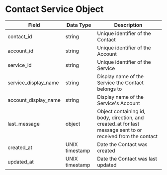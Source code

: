 # Contact Service Object

Field | Data Type | Description
--- | --- | ---
contact_id | string | Unique identifier of the Contact
account_id | string | Unique identifier of the Account
service_id | string | Unique identifier of the Service
service_display_name | string | Display name of the Service the Contact belongs to
account_display_name | string | Display name of the Service's Account 
last_message | object | Object containing id, body, direction, and created_at for last message sent to or received from the contact
created_at | UNIX timestamp | Date the Contact was created
updated_at | UNIX timestamp | Date the Contact was last updated
